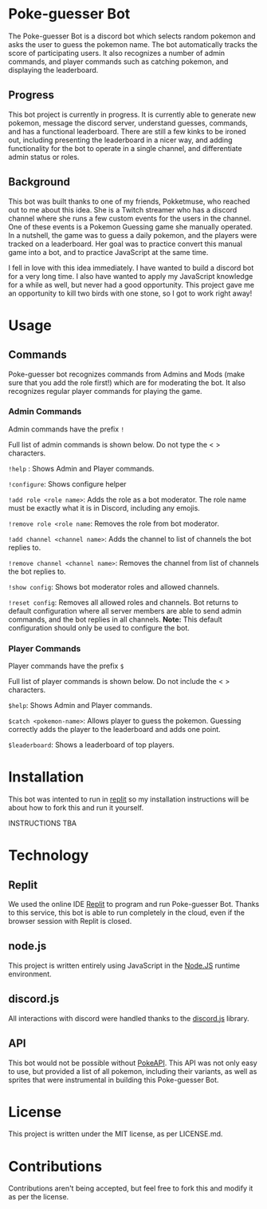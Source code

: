 # Poke-guesser Bot

The Poke-guesser Bot is a discord bot which selects random pokemon and asks the user to guess the pokemon name. The bot automatically tracks the score of participating users. It also recognizes a number of admin commands, and player commands such as catching pokemon, and displaying the leaderboard. 

## Progress

This bot project is currently in progress. It is currently able to generate new pokemon, message the discord server, understand guesses, commands, and has a functional leaderboard. There are still a few kinks to be ironed out, including presenting the leaderboard in a nicer way, and adding functionality for the bot to operate in a single channel, and differentiate admin status or roles. 

## Background

This bot was built thanks to one of my friends, Pokketmuse, who reached out to me about this idea. She is a Twitch streamer who has a discord channel where she runs a few custom events for the users in the channel. One of these events is a Pokemon Guessing game she manually operated. In a nutshell, the game was to guess a daily pokemon, and the players were tracked on a leaderboard. Her goal was to practice convert this manual game into a bot, and to practice JavaScript at the same time.

I fell in love with this idea immediately. I have wanted to build a discord bot for a very long time. I also have wanted to apply my JavaScript knowledge for a while as well, but never had a good opportunity. This project gave me an opportunity to kill two birds with one stone, so I got to work right away!

# Usage

## Commands

Poke-guesser bot recognizes commands from Admins and Mods (make sure that you add the role first!) which are for moderating the bot. It also recognizes regular player commands for playing the game.

### Admin Commands

Admin commands have the prefix `!`

Full list of admin commands is shown below. Do not type the < > characters.

`!help` : Shows Admin and Player commands.

`!configure`: Shows configure helper

`!add role <role name>`: Adds the role as a bot moderator. The role name must be exactly what it is in Discord, including any emojis. 

`!remove role <role name`: Removes the role from bot moderator.

`!add channel <channel name>`: Adds the channel to list of channels the bot replies to. 

`!remove channel <channel name>`: Removes the channel from list of channels the bot replies to.

`!show config`: Shows bot moderator roles and allowed channels.

`!reset config`: Removes all allowed roles and channels. Bot returns to default configuration where all server members are able to send admin commands, and the bot replies in all channels. **Note:** This default configuration should only be used to configure the bot.

### Player Commands

Player commands have the prefix `$`

Full list of player commands is shown below. Do not include the < > characters. 

`$help`: Shows Admin and Player commands. 

`$catch <pokemon-name>`: Allows player to guess the pokemon. Guessing correctly adds the player to the leaderboard and adds one point.

`$leaderboard`: Shows a leaderboard of top players.

# Installation

This bot was intented to run in [replit](https://replit.com) so my installation instructions will be about how to fork this and run it yourself. 

INSTRUCTIONS TBA

# Technology

## Replit

We used the online IDE [Replit](https://replit.com/~) to program and run Poke-guesser Bot. Thanks to this service, this bot is able to run completely in the cloud, even if the browser session with Replit is closed.

## node.js

This project is written entirely using JavaScript in the [Node.JS](https://nodejs.org/en/) runtime environment. 

## discord.js

All interactions with discord were handled thanks to the [discord.js](https://discord.js.org/#/) library. 

## API

This bot would not be possible without [PokeAPI](https://pokeapi.co/). This API was not only easy to use, but provided a list of all pokemon, including their variants, as well as sprites that were instrumental in building this Poke-guesser Bot. 

# License

This project is written under the MIT license, as per LICENSE.md.

# Contributions

Contributions aren't being accepted, but feel free to fork this and modify it as per the license.